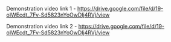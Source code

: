 Demonstration video link 1 - https://drive.google.com/file/d/19-oIWEcdt_7Fv-Sd5823nYoOwDIj4RVj/view

Demonstration video link 2 - https://drive.google.com/file/d/19-oIWEcdt_7Fv-Sd5823nYoOwDIj4RVj/view
